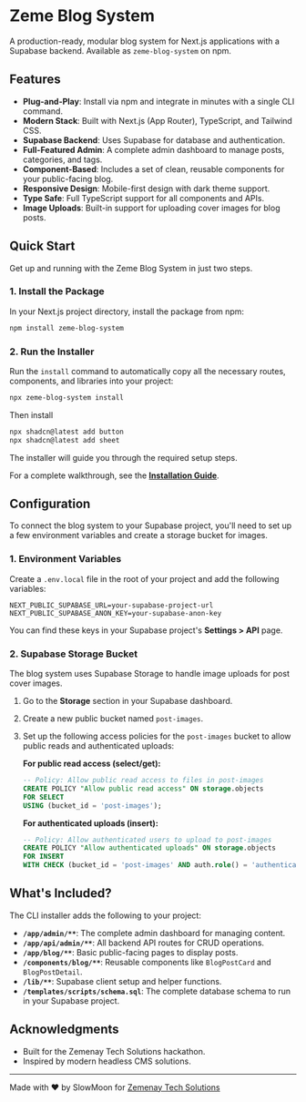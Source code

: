 # Zeme Blog System

A production-ready, modular blog system for Next.js applications with a Supabase backend. Available as `zeme-blog-system` on npm.

## Features

- **Plug-and-Play**: Install via npm and integrate in minutes with a single CLI command.
- **Modern Stack**: Built with Next.js (App Router), TypeScript, and Tailwind CSS.
- **Supabase Backend**: Uses Supabase for database and authentication.
- **Full-Featured Admin**: A complete admin dashboard to manage posts, categories, and tags.
- **Component-Based**: Includes a set of clean, reusable components for your public-facing blog.
- **Responsive Design**: Mobile-first design with dark theme support.
- **Type Safe**: Full TypeScript support for all components and APIs.
- **Image Uploads**: Built-in support for uploading cover images for blog posts.

## Quick Start

Get up and running with the Zeme Blog System in just two steps.

### 1. Install the Package

In your Next.js project directory, install the package from npm:

```bash
npm install zeme-blog-system
```

### 2. Run the Installer

Run the `install` command to automatically copy all the necessary routes, components, and libraries into your project:

```bash
npx zeme-blog-system install
``` 
Then install
```bash
npx shadcn@latest add button
npx shadcn@latest add sheet
```

The installer will guide you through the required setup steps.

For a complete walkthrough, see the [**Installation Guide**](./INSTALL.md).

## Configuration

To connect the blog system to your Supabase project, you'll need to set up a few environment variables and create a storage bucket for images.

### 1. Environment Variables

Create a `.env.local` file in the root of your project and add the following variables:

```
NEXT_PUBLIC_SUPABASE_URL=your-supabase-project-url
NEXT_PUBLIC_SUPABASE_ANON_KEY=your-supabase-anon-key
```

You can find these keys in your Supabase project's **Settings > API** page.

### 2. Supabase Storage Bucket

The blog system uses Supabase Storage to handle image uploads for post cover images.

1.  Go to the **Storage** section in your Supabase dashboard.
2.  Create a new public bucket named `post-images`.
3.  Set up the following access policies for the `post-images` bucket to allow public reads and authenticated uploads:

    **For public read access (select/get):**
    ```sql
    -- Policy: Allow public read access to files in post-images
    CREATE POLICY "Allow public read access" ON storage.objects
    FOR SELECT
    USING (bucket_id = 'post-images');
    ```

    **For authenticated uploads (insert):**
    ```sql
    -- Policy: Allow authenticated users to upload to post-images
    CREATE POLICY "Allow authenticated uploads" ON storage.objects
    FOR INSERT
    WITH CHECK (bucket_id = 'post-images' AND auth.role() = 'authenticated');
    ```

## What's Included?

The CLI installer adds the following to your project:

- **`/app/admin/**`**: The complete admin dashboard for managing content.
- **`/app/api/admin/**`**: All backend API routes for CRUD operations.
- **`/app/blog/**`**: Basic public-facing pages to display posts.
- **`/components/blog/**`**: Reusable components like `BlogPostCard` and `BlogPostDetail`.
- **`/lib/**`**: Supabase client setup and helper functions.
- **`/templates/scripts/schema.sql`**: The complete database schema to run in your Supabase project.

## Acknowledgments

- Built for the Zemenay Tech Solutions hackathon.
- Inspired by modern headless CMS solutions.

---

Made with ❤️ by SlowMoon for [Zemenay Tech Solutions](https://www.zemenaytech.com/)
